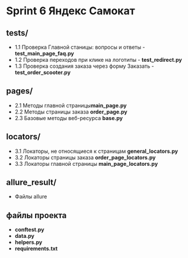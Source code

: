 
# Sprint 6 Яндекс Самокат

## tests/

* 1.1 Проверка Главной станицы: вопросы и ответы - **test_main_page_faq.py**
* 1.2 Проверка переходов при клике на логотипы - **test_redirect.py**
* 1.3 Проверка создания заказа через форму Заказать - **test_order_scooter.py**

## pages/
* 2.1 Методы главной страницы**main_page.py**
* 2.2 Методы страницы заказа **order_page.py**
* 2.3 Базовые методы веб-ресурса **base.py**

## locators/
* 3.1 Локаторы, не относящиеся к страницам **general_locators.py**
* 3.2 Локаторы страницы заказа **order_page_locators.py**
* 3.3 Локаторы главной страницы **main_page_locators.py**

## allure_result/
* Файлы allure

## файлы проекта
* **conftest.py**
* **data.py**
* **helpers.py**
* **requirements.txt**